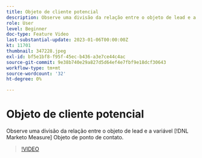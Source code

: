 ```yaml
---
title: Objeto de cliente potencial
description: Observe uma divisão da relação entre o objeto de lead e a variável [!DNL Marketo Measure] Objeto de ponto de contato.
role: User
level: Beginner
doc-type: Feature Video
last-substantial-update: 2023-01-06T00:00:00Z
kt: 11701
thumbnail: 347228.jpeg
exl-id: bf5e1bf8-f95f-45ec-b436-a3e7ce44c4ac
source-git-commit: 9e38b740e29a827d5d64ef4e7fbf9e18dcf30643
workflow-type: tm+mt
source-wordcount: '32'
ht-degree: 0%

---
```


# Objeto de cliente potencial

Observe uma divisão da relação entre o objeto de lead e a variável [!DNL Marketo Measure] Objeto de ponto de contato.

>[!VIDEO](https://video.tv.adobe.com/v/347228/?quality=12&learn=on)
